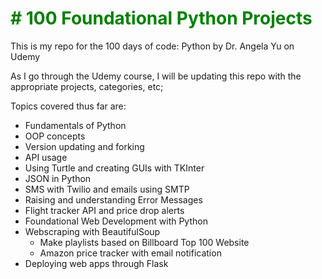 <style> h1 { color: green; } </style>

<h1># 100 Foundational Python Projects</h1>

This is my repo for the 100 days of code: Python by Dr. Angela Yu on Udemy

As I go through the Udemy course, I will be updating this repo with the appropriate projects, categories, etc;

Topics covered thus far are:
- Fundamentals of Python
- OOP concepts
- Version updating and forking
- API usage 
- Using Turtle and creating GUIs with TKInter
- JSON in Python
- SMS with Twilio and emails using SMTP
- Raising and understanding Error Messages
- Flight tracker API and price drop alerts
- Foundational Web Development with Python
- Webscraping with BeautifulSoup
  - Make playlists based on Billboard Top 100 Website
  - Amazon price tracker with email notification
- Deploying web apps through Flask
